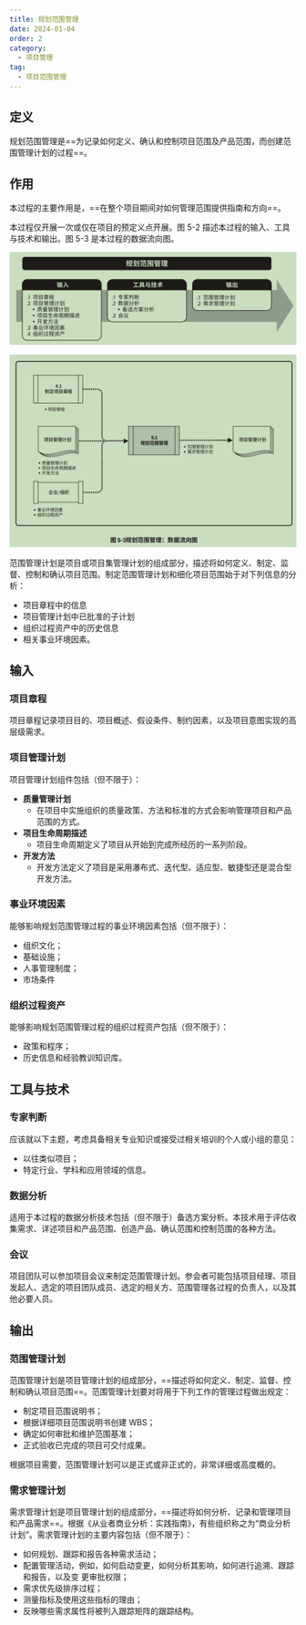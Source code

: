 ```yaml
---
title: 规划范围管理
date: 2024-01-04
order: 2
category:
  - 项目管理
tag:
  - 项目范围管理
---
```


## 定义

规划范围管理是==为记录如何定义、确认和控制项目范围及产品范围，而创建范围管理计划的过程==。

## 作用

本过程的主要作用是，==在整个项目期间对如何管理范围提供指南和方向==。

本过程仅开展一次或仅在项目的预定义点开展。图 5-2 描述本过程的输入、工具与技术和输出。图 5-3 是本过程的数据流向图。

![image-20240108200348408](https://raw.githubusercontent.com/GodX-18/picBed/main/image-20240108200348408.png)

![image-20240108200357885](https://raw.githubusercontent.com/GodX-18/picBed/main/image-20240108200357885.png)

范围管理计划是项目或项目集管理计划的组成部分，描述将如何定义、制定、监督、控制和确认项目范围。制定范围管理计划和细化项目范围始于对下列信息的分析：

* 项目章程中的信息
* 项目管理计划中已批准的子计划
* 组织过程资产中的历史信息
* 相关事业环境因素。

## 输入

### 项目章程

项目章程记录项目目的、项目概述、假设条件、制约因素，以及项目意图实现的高层级需求。

### 项目管理计划

项目管理计划组件包括（但不限于）：

* **质量管理计划**
  * 在项目中实施组织的质量政策、方法和标准的方式会影响管理项目和产品范围的方式。
* **项目生命周期描述**
  * 项目生命周期定义了项目从开始到完成所经历的一系列阶段。 
* **开发方法**
  * 开发方法定义了项目是采用瀑布式、迭代型、适应型、敏捷型还是混合型开发方法。

### 事业环境因素

能够影响规划范围管理过程的事业环境因素包括（但不限于）：

* 组织文化；
* 基础设施；
* 人事管理制度；
* 市场条件

### 组织过程资产

能够影响规划范围管理过程的组织过程资产包括（但不限于）：

* 政策和程序；
* 历史信息和经验教训知识库。

## 工具与技术

### 专家判断

应该就以下主题，考虑具备相关专业知识或接受过相关培训的个人或小组的意见：

* 以往类似项目；
* 特定行业、学科和应用领域的信息。

### 数据分析

适用于本过程的数据分析技术包括（但不限于）备选方案分析。本技术用于评估收集需求、详述项目和产品范围、创造产品、确认范围和控制范围的各种方法。

### 会议

项目团队可以参加项目会议来制定范围管理计划。参会者可能包括项目经理、项目发起人、选定的项目团队成员、选定的相关方、范围管理各过程的负责人，以及其他必要人员。

## 输出

### 范围管理计划

范围管理计划是项目管理计划的组成部分，==描述将如何定义、制定、监督、控制和确认项目范围==。范围管理计划要对将用于下列工作的管理过程做出规定：

* 制定项目范围说明书；
* 根据详细项目范围说明书创建 WBS；
* 确定如何审批和维护范围基准；
* 正式验收已完成的项目可交付成果。

根据项目需要，范围管理计划可以是正式或非正式的，非常详细或高度概的。

### 需求管理计划

需求管理计划是项目管理计划的组成部分，==描述将如何分析、记录和管理项目和产品需求==。根据《从业者商业分析：实践指南》，有些组织称之为“商业分析计划”。需求管理计划的主要内容包括（但不限于）：

* 如何规划、跟踪和报告各种需求活动；
* 配置管理活动，例如，如何启动变更，如何分析其影响，如何进行追溯、跟踪和报告，以及变 更审批权限；
* 需求优先级排序过程；
* 测量指标及使用这些指标的理由；
* 反映哪些需求属性将被列入跟踪矩阵的跟踪结构。